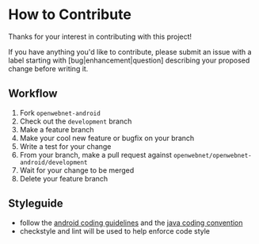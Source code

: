 # How to Contribute

Thanks for your interest in contributing with this project!

If you have anything you'd like to contribute, please submit an issue with a label starting with \[bug|enhancement|question\] describing your proposed change before writing it.

## Workflow

1.  Fork `openwebnet-android`
2.  Check out the `development` branch
3.  Make a feature branch
4.  Make your cool new feature or bugfix on your branch
5.  Write a test for your change
6.  From your branch, make a pull request against `openwebnet/openwebnet-android/development`
7.  Wait for your change to be merged
8.  Delete your feature branch

## Styleguide

* follow the [android coding guidelines](https://source.android.com/source/code-style.html) and the [java coding convention](https://google.github.io/styleguide/javaguide.html)
* checkstyle and lint will be used to help enforce code style
